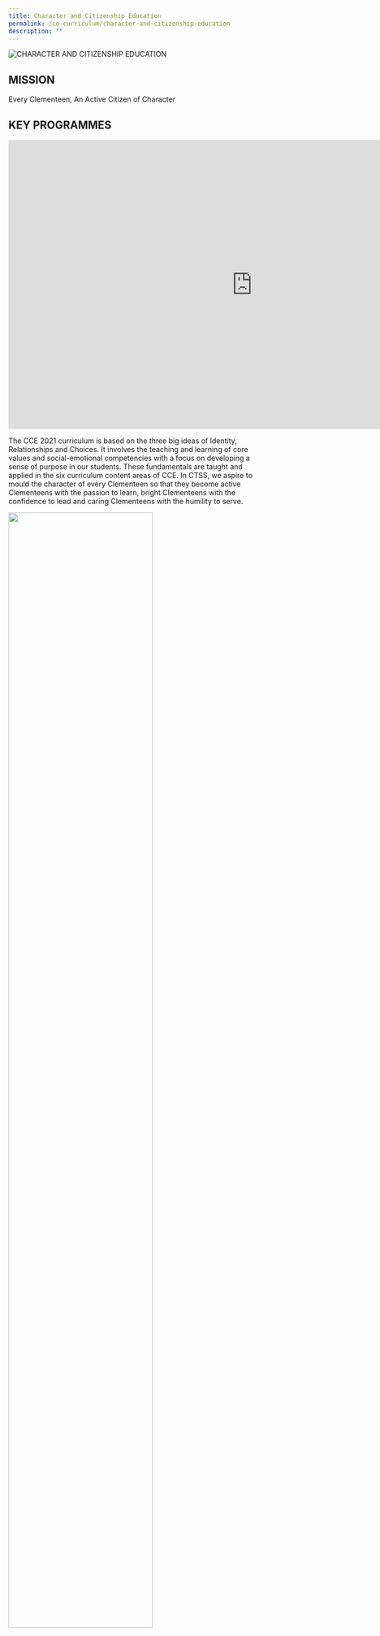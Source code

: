 ```yaml
---
title: Character and Citizenship Education
permalink: /co-curriculum/character-and-citizenship-education
description: ""
---
```

![CHARACTER AND CITIZENSHIP EDUCATION](/images/character%20and%20citizenship%20education%20committee%202.jpeg)

MISSION
-------

Every Clementeen, An Active Citizen of Character  
  

KEY PROGRAMMES
--------------

<iframe allowfullscreen="true" height="569" width="960" frameborder="0" src="https://docs.google.com/presentation/d/e/2PACX-1vRj2ttuFn-DoTtrPKkEEvu4hOxKy0TVvi0BUUdm8DedFobrwD8ZkRUezGJd1FJpy4Qwn7ZytooFUFV9/embed?start=true&amp;loop=true&amp;delayms=3000"></iframe>

The CCE 2021 curriculum is based on the three big ideas of Identity, Relationships and Choices. It involves the teaching and learning of core values and social-emotional competencies with a focus on developing a sense of purpose in our students. These fundamentals are taught and applied in the six curriculum content areas of CCE. In CTSS, we aspire to mould the character of every Clementeen so that they become active Clementeens with the passion to learn, bright Clementeens with the confidence to lead and caring Clementeens with the humility to serve.

<img src="/images/CCE%20Framework.jpeg"  
style="width:75%">

**Highly Effective Youths (HEY)** <br>
The school approaches the teaching of social-emotional competencies through a customised school-based CCE curriculum based on the ‘7 habits for Highly Effective Youths’ by Stephen Covey. It is hoped that these habits, which are a result of a set of attitudes, underpinned by values, will be exemplified in positive behaviours and become a way of life for students.  
  
The 7 Habits programme aims to develop every Clementeen towards being an effective individual and a team player. The 7 habits programme is also integrated into the school’s Life Learning Programme, with students exercising personal leadership in how they lead their lives and interact with their peers. These habits are taught in the CCE lessons and actively applied in students’ school experiences such as in school camps, CCAs and academic lessons.  

**National Education (NE)**  
National Education is an integral part of the school’s Citizenship Education programme. With its vision of ‘Every Clementeen, An Active and Global Citizen’, the NE programme aims to nurture active and concerned citizens with the passion to learn, confidence to lead and humility to serve.  
  
One of the key signature events are the NE Aspire Trail which is an NE trail around the school customised by the NE ambassadors with the intent of inducting Sec 1 students into the rich school history and heritage so that they would be responsible members of the big CTSS family. This NE Trail draws on knowledge and information from the CTSS virtual heritage museum.  
  
**Sexuality Education**  
  
The Sexuality Education module aims to help students develop a moral compass, respect for themselves and others through making wise, responsible and informed decisions based on positive mainstream values and attitudes. Besides decision-making skills, students are taught to manage their thoughts, feelings and behaviours on human sexuality through effective communication and problem-solving skills  
  

**Mental Health**

CTSS focuses on developing resilience through raising awareness of mental health issues, strategies to cope with stress and distress and strengthening a positive outlook about life. The school also taps on the Peer-Support-Leaders programme where buddies offer social and emotional support to students in need.  

**Education and Career Guidance (ECG)**  

To help foster a confident 21st century person ready for the work force, Education and Career Guidance module helps students to develop their social and emotional competencies; discover their interests, strengths and weakness; and also explore their career choices. CTSS organizes career fest, polytechnic course tasters and learning journeys to post-secondary institutions to help students make informed decisions regarding their tertiary education.

  

ECG Counsellor, Mr Damon Choo, is in school every Tuesday to provide ECG counselling services. Students who wish to explore more about post-secondary options or find out more about their career interests and strengths may drop him an email at [choo_soon_heng@schools.gov.sg](mailto:choo_soon_heng@schools.gov.sg) to book a session. 

  

**ECG Resources**


<p style="text-align:center;"><strong><u>General Information</u></strong></p>

<style type="text/css">
.tg  {border-collapse:collapse;border-spacing:0;}
.tg td{border-color:black;border-style:solid;border-width:1px;font-family:Arial, sans-serif;font-size:14px;
  overflow:hidden;padding:10px 5px;word-break:normal;}
.tg th{border-color:black;border-style:solid;border-width:1px;font-family:Arial, sans-serif;font-size:14px;
  font-weight:normal;overflow:hidden;padding:10px 5px;word-break:normal;}
.tg .tg-3icd{background-color:#EBEBEB;text-align:left;vertical-align:top}
.tg .tg-do3l{background-color:#EBEBEB;color:#002B79;text-align:left;text-decoration:underline;vertical-align:top}
.tg .tg-ktyi{background-color:#FFF;text-align:left;vertical-align:top}
.tg .tg-lny2{background-color:#FFF;color:#002B79;text-align:left;text-decoration:underline;vertical-align:top}
</style>
<table class="tg">
<thead>
  <tr>
    <th class="tg-ktyi">Singapore’s Education System</th>
    <th class="tg-lny2"><a href="https://www.moe.gov.sg/education-in-sg">https://www.moe.gov.sg/education-in-sg</a></th>
  </tr>
</thead>
<tbody>
  <tr>
    <td class="tg-3icd">ECG Website</td>
    <td class="tg-do3l"><a href="https://www.moe.gov.sg/programmes/education-and-career-guidance/overview">https://www.moe.gov.sg/programmes/education-and-career-guidance/overview</a></td>
  </tr>
  <tr>
    <td class="tg-3icd">My SkillsFuture portal</td>
    <td class="tg-do3l"><a href="https://www.myskillsfuture.gov.sg/content/student/en/secondary.html">https://www.myskillsfuture.gov.sg/content/student/en/secondary.html</a></td>
  </tr>
  <tr>
    <td class="tg-ktyi">Schoolbag Website</td>
    <td class="tg-lny2"><a href="http://www.schoolbag.sg/">www.schoolbag.sg</a></td>
  </tr>
  <tr>
    <td class="tg-3icd">ECG Parent Guide – Journeying With Our Children, Achieving Their Aspirations</td>
    <td class="tg-do3l"><a href="http://www.moe.gov.sg/ECG-parent-guide">www.moe.gov.sg/ECG-parent-guide</a></td>
  </tr>
</tbody>
</table>

<p style="text-align:center;"><strong>Information on Post-Secondary Education</strong></p>

<style type="text/css">
.tg  {border-collapse:collapse;border-spacing:0;}
.tg td{border-color:black;border-style:solid;border-width:1px;font-family:Arial, sans-serif;font-size:14px;
  overflow:hidden;padding:10px 5px;word-break:normal;}
.tg th{border-color:black;border-style:solid;border-width:1px;font-family:Arial, sans-serif;font-size:14px;
  font-weight:normal;overflow:hidden;padding:10px 5px;word-break:normal;}
.tg .tg-3icd{background-color:#EBEBEB;text-align:left;vertical-align:top}
.tg .tg-do3l{background-color:#EBEBEB;color:#002B79;text-align:left;text-decoration:underline;vertical-align:top}
.tg .tg-ktyi{background-color:#FFF;text-align:left;vertical-align:top}
.tg .tg-lny2{background-color:#FFF;color:#002B79;text-align:left;text-decoration:underline;vertical-align:top}
</style>
<table class="tg">
<thead>
  <tr>
    <th class="tg-ktyi">Post-Secondary Education Options</th>
    <th class="tg-lny2"><a href="http://www.moe.gov.sg/post-sec">www.moe.gov.sg/post-sec</a></th>
  </tr>
</thead>
<tbody>
  <tr>
    <td class="tg-ktyi">Early Admissions Exercise - Polytechnics</td>
    <td class="tg-lny2"><a href="https://eae.polytechnic.edu.sg/eaeStudIns/menu.jsp">https://eae.polytechnic.edu.sg/eaeStudIns/menu.jsp</a></td>
  </tr>
  <tr>
    <td class="tg-3icd">Polytechnic Foundation Programme</td>
    <td class="tg-do3l"><a href="https://pfp.polytechnic.edu.sg/PFP/index.html">https://pfp.polytechnic.edu.sg/PFP/index.html</a> </td>
  </tr>
  <tr>
    <td class="tg-ktyi">Joint Admissions Exercise</td>
    <td class="tg-lny2"><a href="http://www.moe.gov.sg/JAE">www.moe.gov.sg/JAE</a></td>
  </tr>
  <tr>
    <td class="tg-3icd">What’s Next (After ‘N’ and ‘O’ Level)</td>
    <td class="tg-do3l"><a href="http://www.moe.gov.sg/whats-next">www.moe.gov.sg/whats-next</a></td>
  </tr>
</tbody>
</table>

<p style="text-align:center;"><strong>Information on Pre-University Education</strong></p>

<style type="text/css">
.tg  {border-collapse:collapse;border-spacing:0;}
.tg td{border-color:black;border-style:solid;border-width:1px;font-family:Arial, sans-serif;font-size:14px;
  overflow:hidden;padding:10px 5px;word-break:normal;}
.tg th{border-color:black;border-style:solid;border-width:1px;font-family:Arial, sans-serif;font-size:14px;
  font-weight:normal;overflow:hidden;padding:10px 5px;word-break:normal;}
.tg .tg-3icd{background-color:#EBEBEB;text-align:left;vertical-align:top}
.tg .tg-do3l{background-color:#EBEBEB;color:#002B79;text-align:left;text-decoration:underline;vertical-align:top}
.tg .tg-ktyi{background-color:#FFF;text-align:left;vertical-align:top}
.tg .tg-lny2{background-color:#FFF;color:#002B79;text-align:left;text-decoration:underline;vertical-align:top}
</style>
<table class="tg">
<thead>
  <tr>
    <th class="tg-3icd">GCE ‘A’ Level Curriculum</th>
    <th class="tg-do3l"><a href="https://www.moe.gov.sg/post-secondary/a-level-curriculum-and-subject-syllabuses">https://www.moe.gov.sg/post-secondary/a-level-curriculum-and-subject-syllabuses</a></th>
  </tr>
</thead>
<tbody>
  <tr>
    <td class="tg-ktyi">Joint Admissions Exercise</td>
    <td class="tg-lny2"><a href="http://www.moe.gov.sg/JAE">www.moe.gov.sg/JAE</a></td>
  </tr>
  <tr>
    <td class="tg-3icd">Direct School Admission – Junior Colleges</td>
    <td class="tg-do3l"><a href="http://www.moe.gov.sg/DSA-JC">www.moe.gov.sg/DSA-JC</a></td>
  </tr>
</tbody>
</table>

<p style="text-align:center;"><strong>Overview of Admission Exercises</strong></p>

![Overview of Admission Exercises](/images/Admissions%20Exercise.jpeg)

**Legend:**

• DSA – JC: Direct School Admission – Junior College (Conducted before O-Level examinations, apply directly to JC/MI)

  

• Poly EAE: Polytechnic Early Admission Exercise (Conducted before O-Level examinations, students submit up to 3 course choices)

  

• ITE EAE: ITE Early Admission Exercise (Conducted before O-Level examinations, students submit up to 3 course choices)

  

• DPPAE: Direct-Entry-Scheme to Polytechnic Programme Admission Exercise (Conducted after N(A)-Level results are released, students submit up to 12 course choices)  

  

• JAE: Joint Admission Exercise (Conducted after O-Level results are released, students submit up to 12 course choices)

  

• JIE: Joint Intake Exercise (Conducted after N(A)-Level results are released, students submit up to 12 course choices

  

• DAE: Direct Admission Exercise (Rolling applications, students apply directly to individual poly with O-Level or other qualifications and/or aptitudes and interests)

  

• PFPAE: Polytechnic Foundation Programme Admission Exercise (Conducted after N(A)-Level examinations, students submit up to 5 course choices)

  
**Cyber Wellness (CW)**  
The Cyber Wellness module focusses on developing the child’s instinct to protect himself and empowers him to take responsibility for his own well-being in cyberspace. It highlights three principles to guide students in their actions, i.e. Respect for self and others; safe and responsible use and; positive peer influence. It also provides a 3-step process, Sense-Think-Act, which is similar to the school’s CCE learning framework i.e. Think-Feel-Act.  
  

**Family Education**

Lessons in Family Education raise awareness about what makes families resilient and ways teenagers can take to contribute to family life. Conflict management and positive interaction strategies taught in social-emotional competencies lessons can also be applied to family life. The school also regularly organize parenting talk to improve the relationship between parents and their children. Such partnerships are crucial in helping students thrive both in school and at home.

  

**Values-in-Action**  
  
Other than the six content areas, the Values-in-Action programme @ CTSS also provide opportunities for students to reach out to the community and serve.  Such acts of service inculcate in Clementeens the humility to serve. Students also get grow in knowledge about the needs of the school and the community and to work in teams for the greater good of the community. All students are required to take part in or plan and execute at least one VIA project annually.

<br>
<br>
<br>

<style>  
img {  
  display: block;  
  margin-left: auto;  
  margin-right: auto;  
}  
</style>  
<body><img src="/images/banner_awards_.png" alt="banner awards" style="width:95%;">  
  
</body>
